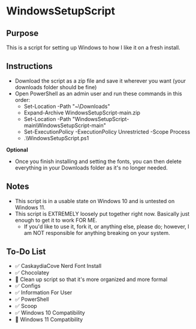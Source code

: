 # WindowsSetupScript

## Purpose

This is a script for setting up Windows to how I like it on a fresh install.

## Instructions

- Download the script as a zip file and save it wherever you want (your downloads folder should be fine)
- Open PowerShell as an admin user and run these commands in this order:
  - Set-Location -Path "~\Downloads"
  - Expand-Archive WindowsSetupScript-main.zip
  - Set-Location -Path "WindowsSetupScript-main\WindowsSetupScript-main"
  - Set-ExecutionPolicy -ExecutionPolicy Unrestricted -Scope Process
  - .\WindowsSetupScript.ps1

**Optional**

- Once you finish installing and setting the fonts, you can then delete everything in your Downloads folder as it's no longer needed.

## Notes

- This script is in a usable state on Windows 10 and is untested on Windows 11.
- This script is EXTREMELY loosely put together right now. Basically just enough to get it to work FOR ME.
  - If you'd like to use it, fork it, or anything else, please do; however, I am NOT responsible for anything breaking on your system.

## To-Do List

- :white_check_mark: CaskaydiaCove Nerd Font Install
- :white_check_mark: Chocolatey
- :construction: Clean up script so that it's more organized and more formal
- :white_check_mark: Configs
- :white_check_mark: Information For User
- :white_check_mark: PowerShell
- :white_check_mark: Scoop
- :white_check_mark: Windows 10 Compatibility
- :construction: Windows 11 Compatibility
